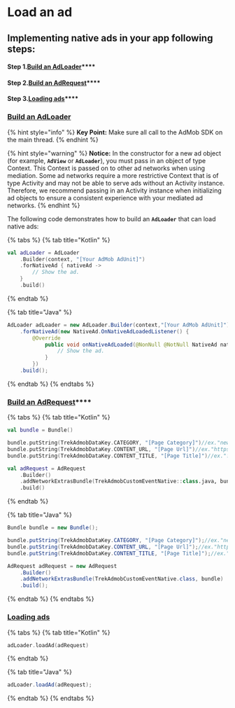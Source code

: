 # Load an ad

## Implementing native ads in your app following steps:

#### **Step 1.**[**Build an AdLoader**](load-an-ad.md#build-an-adloader)****

#### **Step 2.**[**Build an AdRequest**](load-an-ad.md#build-an-trekadrequest)****

#### **Step 3.**[**Loading ads**](load-an-ad.md#loading-ads)****

### [Build an AdLoader](load-an-ad.md#step-1.build-an-adloader)

{% hint style="info" %}
**Key Point:** Make sure all call to the AdMob SDK on the main thread.
{% endhint %}

{% hint style="warning" %}
**Notice:** In the constructor for a new ad object (for example, **`AdView`** or **`AdLoader`**), you must pass in an object of type Context. This Context is passed on to other ad networks when using mediation. Some ad networks require a more restrictive Context that is of type Activity and may not be able to serve ads without an Activity instance. Therefore, we recommend passing in an Activity instance when initializing ad objects to ensure a consistent experience with your mediated ad networks.
{% endhint %}

The following code demonstrates how to build an **`AdLoader`** that can load native ads:

{% tabs %}
{% tab title="Kotlin" %}
```kotlin
val adLoader = AdLoader
    .Builder(context, "[Your AdMob AdUnit]")
    .forNativeAd { nativeAd ->
        // Show the ad.
    }
    .build()
```
{% endtab %}

{% tab title="Java" %}
```java
AdLoader adLoader = new AdLoader.Builder(context,"[Your AdMob AdUnit]")
    .forNativeAd(new NativeAd.OnNativeAdLoadedListener() {
        @Override
            public void onNativeAdLoaded(@NonNull @NotNull NativeAd nativeAd) {
                // Show the ad.
            }
        })
    .build();
```
{% endtab %}
{% endtabs %}

### [Build an **AdRequest**](load-an-ad.md#step-2.build-an-adrequest)****

{% tabs %}
{% tab title="Kotlin" %}
```kotlin
val bundle = Bundle()

bundle.putString(TrekAdmobDataKey.CATEGORY, "[Page Category]")//ex."news"
bundle.putString(TrekAdmobDataKey.CONTENT_URL, "[Page Url]")//ex."https://agirls.aotter.net/"
bundle.putString(TrekAdmobDataKey.CONTENT_TITLE, "[Page Title]")//ex."電獺少女"

val adRequest = AdRequest
    .Builder()
    .addNetworkExtrasBundle(TrekAdmobCustomEventNative::class.java, bundle)
    .build()
```
{% endtab %}

{% tab title="Java" %}
```java
Bundle bundle = new Bundle();

bundle.putString(TrekAdmobDataKey.CATEGORY, "[Page Category]");//ex."news"
bundle.putString(TrekAdmobDataKey.CONTENT_URL, "[Page Url]");//ex."https://agirls.aotter.net/"
bundle.putString(TrekAdmobDataKey.CONTENT_TITLE, "[Page Title]");//ex."電獺少女"

AdRequest adRequest = new AdRequest
    .Builder()
    .addNetworkExtrasBundle(TrekAdmobCustomEventNative.class, bundle)
    .build();
```
{% endtab %}
{% endtabs %}

### ****[**Loading ads**](load-an-ad.md#step-3.loading-ads)****

{% tabs %}
{% tab title="Kotlin" %}
```kotlin
adLoader.loadAd(adRequest)
```
{% endtab %}

{% tab title="Java" %}
```java
adLoader.loadAd(adRequest);
```
{% endtab %}
{% endtabs %}
